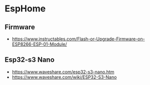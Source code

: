 # EspHome

## Firmware
- https://www.instructables.com/Flash-or-Upgrade-Firmware-on-ESP8266-ESP-01-Module/
  
## Esp32-s3 Nano
- https://www.waveshare.com/esp32-s3-nano.htm
- https://www.waveshare.com/wiki/ESP32-S3-Nano
